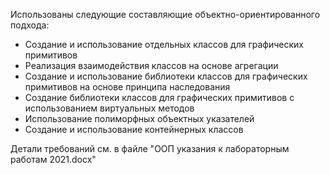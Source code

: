 Использованы следующие составляющие объектно-ориентированного подхода:
- Создание и использование отдельных классов для графических примитивов
- Реализация взаимодействия классов на основе агрегации
- Создание и использование библиотеки классов для графических примитивов на основе принципа наследования
- Создание библиотеки классов для графических примитивов с использованием виртуальных методов
- Использование полиморфных объектных указателей
- Создание и использование контейнерных классов

Детали требований см. в файле "ООП указания к лабораторным работам 2021.docx"
